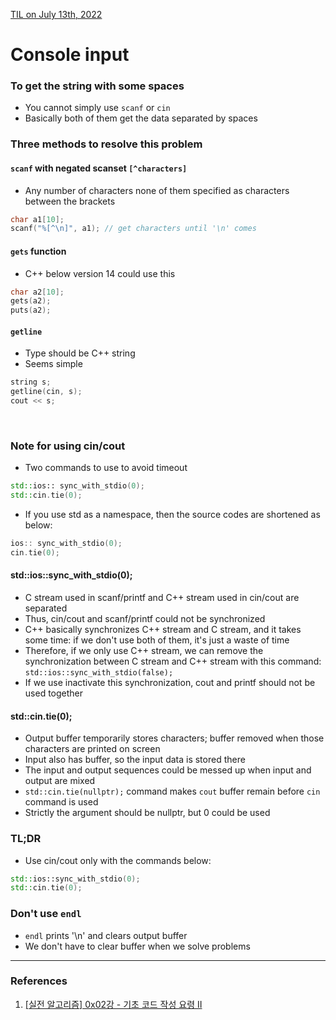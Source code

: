 [TIL on July 13th, 2022](../../TIL/2022/07/07-13-2022.md)
# **Console input**

### To get the string with some spaces
- You cannot simply use `scanf` or `cin`
- Basically both of them get the data separated by spaces

### Three methods to resolve this problem
#### `scanf` with negated scanset `[^characters]`
- Any number of characters none of them specified as characters between the brackets
```cpp
char a1[10];
scanf("%[^\n]", a1); // get characters until '\n' comes
```
#### `gets` function
- C++ below version 14 could use this
```cpp
char a2[10];
gets(a2);
puts(a2);
```

#### `getline`
- Type should be C++ string
- Seems simple
```cpp
string s;
getline(cin, s);
cout << s;
```

<br>

### Note for using cin/cout
- Two commands to use to avoid timeout
```cpp
std::ios:: sync_with_stdio(0);
std::cin.tie(0);
```
- If you use std as a namespace, then the source codes are shortened as below:
```cpp
ios:: sync_with_stdio(0);
cin.tie(0);
```

#### std::ios::sync_with_stdio(0);
- C stream used in scanf/printf and C++ stream used in cin/cout are separated
- Thus, cin/cout and scanf/printf could not be synchronized
- C++ basically synchronizes C++ stream and C stream, and it takes some time: if we don't use both of them, it's just a waste of time
- Therefore, if we only use C++ stream, we can remove the synchronization between C stream and C++ stream with this command: `std::ios::sync_with_stdio(false);`
- If we use inactivate this synchronization, cout and printf should not be used together

#### std::cin.tie(0);
- Output buffer temporarily stores characters; buffer removed when those characters are printed on screen
- Input also has buffer, so the input data is stored there
- The input and output sequences could be messed up when input and output are mixed
- `std::cin.tie(nullptr);` command makes `cout` buffer remain before `cin` command is used
- Strictly the argument should be nullptr, but 0 could be used

### TL;DR
- Use cin/cout only with the commands below:
```cpp
std::ios::sync_with_stdio(0);
std::cin.tie(0);
```

### Don't use `endl`
- `endl` prints '\n' and clears output buffer
- We don't have to clear buffer when we solve problems

___

### References
1. [[실전 알고리즘] 0x02강 - 기초 코드 작성 요령 II](https://blog.encrypted.gg/923?category=773649)